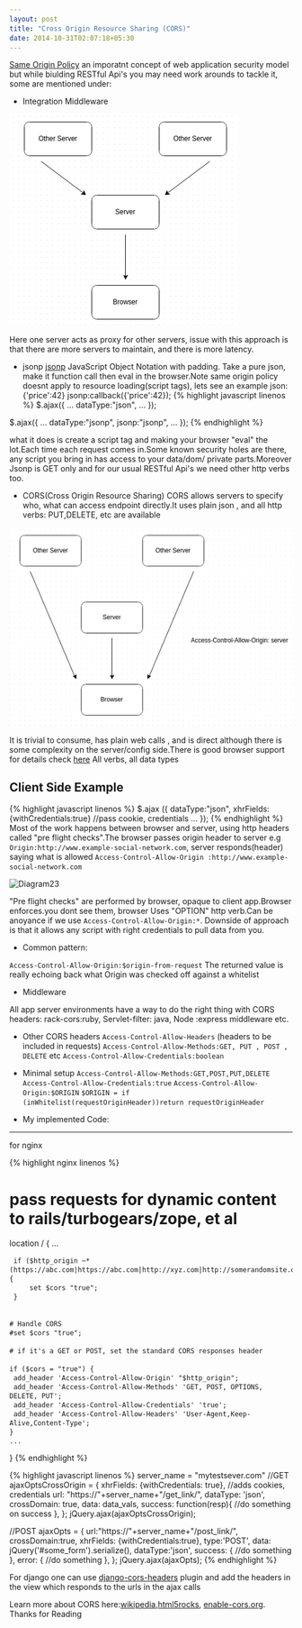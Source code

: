 ```yaml
---
layout: post
title: "Cross Origin Resource Sharing (CORS)"
date: 2014-10-31T02:07:18+05:30
---
```

[Same Origin Policy](http://en.wikipedia.org/wiki/Same-origin_policy) an imporatnt concept of web application security model but while biulding RESTful Api's you may need work arounds to tackle it, some are mentioned under:

* Integration Middleware

![Diagram1](/images/cors1e.png)

Here one server acts as proxy for other servers, issue with this approach is that there are more servers to maintain, and there is more latency.

* jsonp
[jsonp](http://en.wikipedia.org/wiki/JSONP) JavaScript Object Notation with padding. Take a pure json, make it function call then eval in the browser.Note same origin policy doesnt apply to resource loading(script tags), lets see an example
json:{'price':42}
jsonp:callback({'price':42});
{% highlight javascript linenos %}
$.ajax({
	...
	dataType:"json",
	...
});

$.ajax({
	...
	dataType:"jsonp",
	jsonp:"jsonp",
	...
});
{% endhighlight %}

what it does is create a script tag and making your browser "eval" the lot.Each time each request comes in.Some known security holes are there, any script you bring in has access to your data/dom/ private parts.Moreover Jsonp is GET only and for our usual RESTful Api's we need other http verbs too.

* CORS(Cross Origin Resource Sharing)
CORS allows servers to specify who, what can access endpoint directly.It uses plain json , and all http verbs: PUT,DELETE, etc are available

![Diagram2](/images/cors2e.png)

It is trivial to consume, has plain web calls , and is direct although there is some complexity on the server/config side.There is good browser support for details check [here](http://caniuse.com/#feat=cors)
All verbs, all data types


Client Side Example
-------------------

{% highlight javascript linenos %}
$.ajax ({
	dataType:"json",
	xhrFields:{withCredentials:true} //pass cookie, credentials
	...
});
{% endhighlight %}
Most of the work happens between browser and server, using http headers called "pre flight checks".The browser passes origin header to server e.g
`Origin:http://www.example-social-network.com`, server responds(header) saying what is allowed `Access-Control-Allow-Origin :http://www.example-social-network.com`


![Diagram23](/images/cors34e.png)

"Pre flight checks" are performed by browser, opaque to client app.Browser enforces.you dont see them, browser Uses "OPTION" http verb.Can be anoyance if we use `Access-Control-Allow-Origin:*`. Downside of approach is that it allows any script with right credentials to pull data from you.

* Common pattern:

`Access-Control-Allow-Origin:$origin-from-request`
The returned value is really echoing back what Origin was checked  off against a whitelist


* Middleware

All app server environments have a way to do the right thing with CORS headers: rack-cors:ruby, Servlet-filter: java, Node :express middleware
etc.


* Other CORS headers
`Access-Control-Allow-Headers` (headers to be included in requests)
`Access-Control-Allow-Methods:GET, PUT , POST , DELETE` etc
`Access-Control-Allow-Credentials:boolean`

* Minimal setup
`Access-Control-Allow-Methods:GET,POST,PUT,DELETE`
`Access-Control-Allow-Credentials:true`
`Access-Control-Allow-Origin:$ORIGIN`
`$ORIGIN = if (inWhitelist(requestOriginHeader))return requestOriginHeader`


* My implemented Code:
---------------------
for nginx 

{% highlight nginx linenos %}
# pass requests for dynamic content to rails/turbogears/zope, et al
location / {
	 ...

	 if ($http_origin ~* (https://abc.com|https://abc.com|http://xyz.com|http://somerandomsite.org|http://secondrandomsite.com|http://somedomain.com)) {
	     set $cors "true";
	 }


	# Handle CORS
	#set $cors "true";

	# if it's a GET or POST, set the standard CORS responses header

	if ($cors = "true") {
	 add_header 'Access-Control-Allow-Origin' "$http_origin";
	 add_header 'Access-Control-Allow-Methods' 'GET, POST, OPTIONS, DELETE, PUT';
	 add_header 'Access-Control-Allow-Credentials' 'true';
	 add_header 'Access-Control-Allow-Headers' 'User-Agent,Keep-Alive,Content-Type';
	}
	...

}
{% endhighlight %}

{% highlight javascript linenos %}
server_name = "mytestsever.com"
//GET
ajaxOptsCrossOrigin = {
	xhrFields: {withCredentials: true}, //adds cookies, credentials
	url: "https://"+server_name+"/get_link/",
	dataType: 'json',
	crossDomain: true,
	data: data_vals,
	success: function(resp){
		//do something on success
	},
};
jQuery.ajax(ajaxOptsCrossOrigin);

//POST
ajaxOpts = {
	url:"https://"+server_name+"/post_link/",
	crossDomain:true,
	xhrFields: {withCredentials:true},
	type:'POST',
	data: jQuery('#some_form').serialize(),
	dataType:'json',
	success: {
		//do something
	},
	error: {
		//do something
	},
};
jQuery.ajax(ajaxOpts);
{% endhighlight %}

For django one can use [django-cors-headers](https://github.com/ottoyiu/django-cors-headers) plugin and add the headers in the view which responds to the urls in the ajax calls

Learn more about CORS here:[wikipedia](http://en.wikipedia.org/wiki/Cross-origin_resource_sharing),[html5rocks](http://www.html5rocks.com/en/tutorials/cors/), [enable-cors.org](enable-cors.org).
Thanks for Reading
